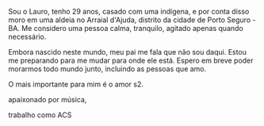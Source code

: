 Sou o Lauro, tenho 29 anos, casado com uma indígena, e por conta disso moro em uma aldeia no Arraial d'Ajuda, distrito da cidade de Porto Seguro - BA. Me considero uma pessoa calma, tranquilo, agitado apenas quando necessário.



Embora nascido neste mundo, meu pai me fala que não sou daqui. Estou me preparando para me mudar para onde ele está. Espero em breve poder morarmos todo mundo junto, incluindo as pessoas que amo.



O mais importante para mim é o amor s2.



apaixonado por música,



trabalho como ACS

